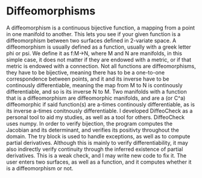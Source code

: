 # Diffeomorphisms
A diffeomorphism is a continuous bijective function, a mapping from a point in one manifold to another. This lets you see if your given function is a diffeomorphism between two surfaces defined in 2-variate space.
A diffeomorphism is usually defined as a function, usually with a greek letter phi or psi. We define it as f:M->N, where M and N are manifolds, in this simple case, it does not matter if they are endowed with a metric, or if that metric is endowed with a connection. Not all functions are diffeomorphisms, they have to be bijective, meaning there has to be a one-to-one correspondence between points, and it and its inverse have to be continously differentiable, meaning the map from M to N is continously differentiable, and so is its inverse N to M. Two manifolds with a function that is a diffeomorphism are diffeomorphic manifolds, and are a (or C^a) diffeomorphic if said function(s) are a-times continously differentiable, as is its inverse a-times conitnously differentiable.
I developed DiffeoCheck as a personal tool to aid my studies, as well as a tool for others. DiffeoCheck uses numpy. In order to verify bijection, the program computes the Jacobian and its determinant, and verifies its positivty throughout the domain. The try block is used to handle exceptions, as well as to compute partial derivatives. Although this is mainly to verify differentiability, it may also indirectly verify continuity through the inferred existence of partial derivatives. This is a weak check, and I may write new code to fix it. The user enters two surfaces, as well as a function, and it computes whether it is a diffeomorphism or not.
